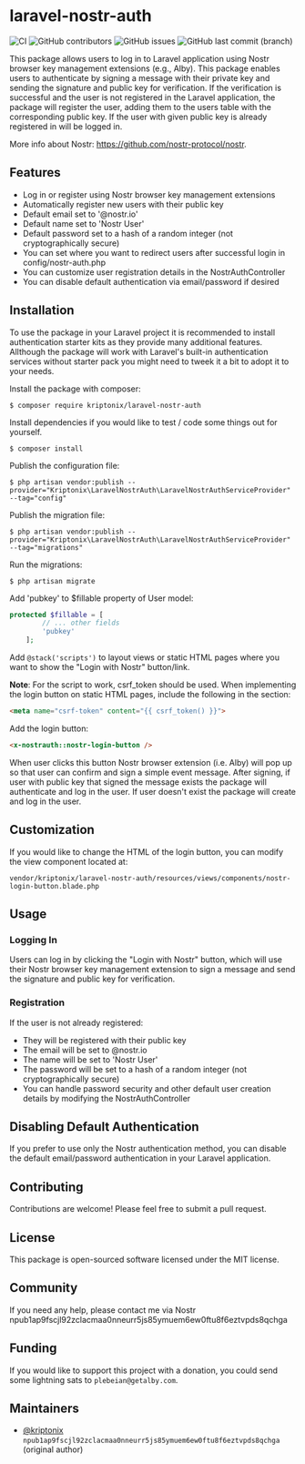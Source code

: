 # laravel-nostr-auth

![CI](https://github.com/kriptonix/laravel-nostr-auth/actions/workflows/ci.yml/badge.svg)
![GitHub contributors](https://img.shields.io/github/contributors/kriptonix/laravel-nostr-auth)
![GitHub issues](https://img.shields.io/github/issues/kriptonix/laravel-nostr-auth)
![GitHub last commit (branch)](https://img.shields.io/github/last-commit/kriptonix/laravel-nostr-auth/main)

This package allows users to log in to Laravel application using Nostr browser key management extensions (e.g., Alby). This package enables users to authenticate by signing a message with their private key and sending the signature and public key for verification. If the verification is successful and the user is not registered in the Laravel application, the package will register the user, adding them to the users table with the corresponding public key. If the user with given public key is already registered in will be logged in.

More info about Nostr: https://github.com/nostr-protocol/nostr.

## Features
- Log in or register using Nostr browser key management extensions
- Automatically register new users with their public key
- Default email set to '<pubkey>@nostr.io'
- Default name set to 'Nostr User'
- Default password set to a hash of a random integer (not cryptographically secure)
- You can set where you want to redirect users after successful login in config/nostr-auth.php
- You can customize user registration details in the NostrAuthController
- You can disable default authentication via email/password if desired

## Installation

To use the package in your Laravel project it is recommended to install authentication starter kits as they provide many additional features. Allthough the package will work with Laravel's built-in authentication services without starter pack you might need to tweek it a bit to adopt it to your needs.

Install the package with composer:

```console
$ composer require kriptonix/laravel-nostr-auth
```

Install dependencies if you would like to test / code some things out for yourself. 

```console
$ composer install
```

Publish the configuration file:
```console
$ php artisan vendor:publish --provider="Kriptonix\LaravelNostrAuth\LaravelNostrAuthServiceProvider" --tag="config"
```

Publish the migration file:
```console
$ php artisan vendor:publish --provider="Kriptonix\LaravelNostrAuth\LaravelNostrAuthServiceProvider" --tag="migrations"
```

Run the migrations:
```console
$ php artisan migrate
```

Add 'pubkey' to $fillable property of User model:
```php
protected $fillable = [
        // ... other fields
        'pubkey'
    ];
```

Add `@stack('scripts')` to layout views or static HTML pages where you want to show the "Login with Nostr" button/link. 

**Note**: For the script to work, csrf_token should be used. When implementing the login button on static HTML pages, include the following in the <head> section:
```html
<meta name="csrf-token" content="{{ csrf_token() }}">
```

Add the login button:
```html
<x-nostrauth::nostr-login-button />
```
When user clicks this button Nostr browser extension (i.e. Alby) will pop up so that user can confirm and sign a simple event message. After signing, if user with public key that signed the message exists the package will authenticate and log in the user. If user doesn't exist the package will create and log in the user.

## Customization

If you would like to change the HTML of the login button, you can modify the view component located at:
```console
vendor/kriptonix/laravel-nostr-auth/resources/views/components/nostr-login-button.blade.php
```

## Usage

### Logging In
Users can log in by clicking the "Login with Nostr" button, which will use their Nostr browser key management extension to sign a message and send the signature and public key for verification.

### Registration
If the user is not already registered:
- They will be registered with their public key
- The email will be set to <pubkey>@nostr.io
- The name will be set to 'Nostr User'
- The password will be set to a hash of a random integer (not cryptographically secure)
- You can handle password security and other default user creation details by modifying the NostrAuthController

## Disabling Default Authentication
If you prefer to use only the Nostr authentication method, you can disable the default email/password authentication in your Laravel application.

## Contributing
Contributions are welcome! Please feel free to submit a pull request.

## License
This package is open-sourced software licensed under the MIT license.


## Community

If you need any help, please contact me via Nostr npub1ap9fscjl92zclacmaa0nneurr5js85ymuem6ew0ftu8f6eztvpds8qchga

## Funding

If you would like to support this project with a donation, you could send some lightning sats to `plebeian@getalby.com`. 

## Maintainers
 
* [@kriptonix](https://github.com/kriptonix)  `npub1ap9fscjl92zclacmaa0nneurr5js85ymuem6ew0ftu8f6eztvpds8qchga` (original author)